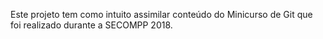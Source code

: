 Este projeto tem como intuito assimilar conteúdo do Minicurso de Git que foi realizado durante a SECOMPP 2018.
